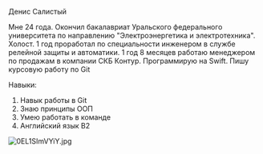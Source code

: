 Денис Салистый

 Мне 24 года. Окончил бакалавриат Уральского федерального университета
по направлению "Электроэнергетика и электротехника".
Холост. 1 год проработал по специальности инженером в службе релейной защиты
и автоматики. 1 год 8 месяцев работаю менеджером по продажам в компании 
СКБ Контур.
Программирую на Swift. Пишу курсовую работу по Git

Навыки:
1. Навык работы в Git
2. Знаю принципы ООП
3. Умею работать в команде
4. Английский язык B2
 
![0EL1SImVYiY.jpg](img/0EL1SImVYiY)

